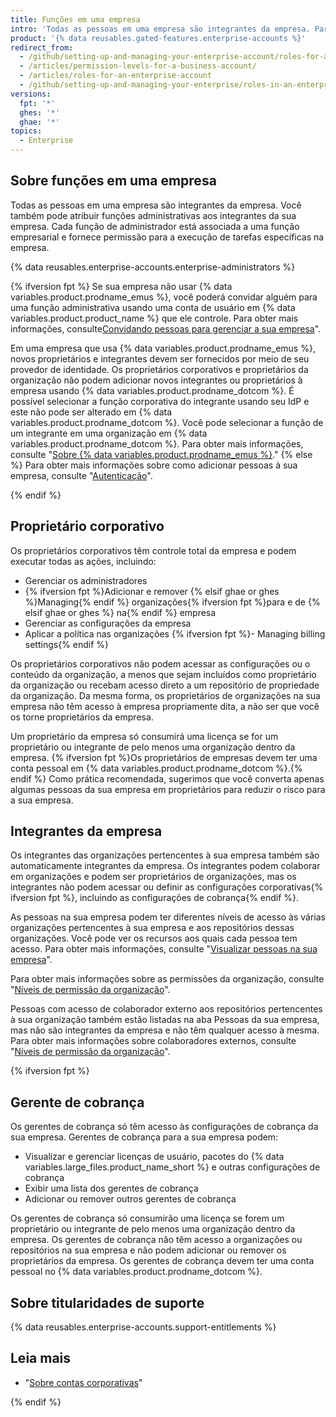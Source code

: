 ```yaml
---
title: Funções em uma empresa
intro: 'Todas as pessoas em uma empresa são integrantes da empresa. Para controlar o acesso às configurações e dados da sua empresa, você pode atribuir diferentes funções aos integrantes da sua empresa.'
product: '{% data reusables.gated-features.enterprise-accounts %}'
redirect_from:
  - /github/setting-up-and-managing-your-enterprise-account/roles-for-an-enterprise-account
  - /articles/permission-levels-for-a-business-account/
  - /articles/roles-for-an-enterprise-account
  - /github/setting-up-and-managing-your-enterprise/roles-in-an-enterprise
versions:
  fpt: '*'
  ghes: '*'
  ghae: '*'
topics:
  - Enterprise
---
```


## Sobre funções em uma empresa

Todas as pessoas em uma empresa são integrantes da empresa. Você também pode atribuir funções administrativas aos integrantes da sua empresa. Cada função de administrador está associada a uma função empresarial e fornece permissão para a execução de tarefas específicas na empresa.

{% data reusables.enterprise-accounts.enterprise-administrators %}

{% ifversion fpt %}
Se sua empresa não usar {% data variables.product.prodname_emus %}, você poderá convidar alguém para uma função administrativa usando uma conta de usuário em {% data variables.product.product_name %} que ele controle. Para obter mais informações, consulte[Convidando pessoas para gerenciar a sua empresa](/github/setting-up-and-managing-your-enterprise/inviting-people-to-manage-your-enterprise)".

Em uma empresa que usa {% data variables.product.prodname_emus %}, novos proprietários e integrantes devem ser fornecidos por meio de seu provedor de identidade. Os proprietários corporativos e proprietários da organização não podem adicionar novos integrantes ou proprietários à empresa usando {% data variables.product.prodname_dotcom %}. É possível selecionar a função corporativa do integrante usando seu IdP e este não pode ser alterado em {% data variables.product.prodname_dotcom %}. Você pode selecionar a função de um integrante em uma organização em {% data variables.product.prodname_dotcom %}. Para obter mais informações, consulte "[Sobre {% data variables.product.prodname_emus %}](/github/setting-up-and-managing-your-enterprise/managing-your-enterprise-users-with-your-identity-provider/about-enterprise-managed-users)."
{% else %}
Para obter mais informações sobre como adicionar pessoas à sua empresa, consulte "[Autenticação](/admin/authentication)".

{% endif %}

## Proprietário corporativo

Os proprietários corporativos têm controle total da empresa e podem executar todas as ações, incluindo:
- Gerenciar os administradores
- {% ifversion fpt %}Adicionar e remover {% elsif ghae or ghes %}Managing{% endif %} organizações{% ifversion fpt %}para e de {% elsif ghae or ghes %} na{% endif %} empresa
- Gerenciar as configurações da empresa
- Aplicar a política nas organizações
{% ifversion fpt %}- Managing billing settings{% endif %}

Os proprietários corporativos não podem acessar as configurações ou o conteúdo da organização, a menos que sejam incluídos como proprietário da organização ou recebam acesso direto a um repositório de propriedade da organização. Da mesma forma, os proprietários de organizações na sua empresa não têm acesso à empresa propriamente dita, a não ser que você os torne proprietários da empresa.

Um proprietário da empresa só consumirá uma licença se for um proprietário ou integrante de pelo menos uma organização dentro da empresa. {% ifversion fpt %}Os proprietários de empresas devem ter uma conta pessoal em {% data variables.product.prodname_dotcom %}.{% endif %} Como prática recomendada, sugerimos que você converta apenas algumas pessoas da sua empresa em proprietários para reduzir o risco para a sua empresa.

## Integrantes da empresa

Os integrantes das organizações pertencentes à sua empresa também são automaticamente integrantes da empresa. Os integrantes podem colaborar em organizações e podem ser proprietários de organizações, mas os integrantes não podem acessar ou definir as configurações corporativas{% ifversion fpt %}, incluindo as configurações de cobrança{% endif %}.

As pessoas na sua empresa podem ter diferentes níveis de acesso às várias organizações pertencentes à sua empresa e aos repositórios dessas organizações. Você pode ver os recursos aos quais cada pessoa tem acesso. Para obter mais informações, consulte "[Visualizar pessoas na sua empresa](/github/setting-up-and-managing-your-enterprise/viewing-people-in-your-enterprise)".

Para obter mais informações sobre as permissões da organização, consulte "[Níveis de permissão da organização](/articles/permission-levels-for-an-organization)".

Pessoas com acesso de colaborador externo aos repositórios pertencentes à sua organização também estão listadas na aba Pessoas da sua empresa, mas não são integrantes da empresa e não têm qualquer acesso à mesma. Para obter mais informações sobre colaboradores externos, consulte "[Níveis de permissão da organização](/articles/permission-levels-for-an-organization#outside-collaborators)".

{% ifversion fpt %}

## Gerente de cobrança

Os gerentes de cobrança só têm acesso às configurações de cobrança da sua empresa. Gerentes de cobrança para a sua empresa podem:
- Visualizar e gerenciar licenças de usuário, pacotes do {% data variables.large_files.product_name_short %} e outras configurações de cobrança
- Exibir uma lista dos gerentes de cobrança
- Adicionar ou remover outros gerentes de cobrança

Os gerentes de cobrança só consumirão uma licença se forem um proprietário ou integrante de pelo menos uma organização dentro da empresa. Os gerentes de cobrança não têm acesso a organizações ou repositórios na sua empresa e não podem adicionar ou remover os proprietários da empresa. Os gerentes de cobrança devem ter uma conta pessoal no {% data variables.product.prodname_dotcom %}.

## Sobre titularidades de suporte

{% data reusables.enterprise-accounts.support-entitlements %}

## Leia mais

- "[Sobre contas corporativas](/articles/about-enterprise-accounts)"

{% endif %}
